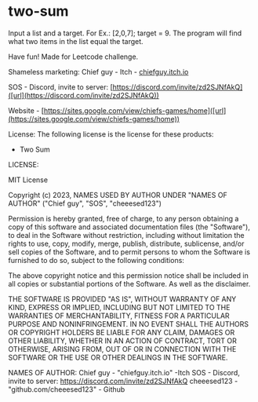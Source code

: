# two-sum
Input a list and a target. For Ex.: [2,0,7]; target = 9.
The program will find what two items in the list equal the target. 

Have fun! Made for Leetcode challenge.

Shameless marketing:
Chief guy - Itch - [chiefguy.itch.io](chiefguy.itch.io)

SOS - Discord, invite to server: [https://discord.com/invite/zd2SJNfAkQ]([url](https://discord.com/invite/zd2SJNfAkQ))

Website - [https://sites.google.com/view/chiefs-games/home]([url](https://sites.google.com/view/chiefs-games/home))

License:
The following license is the license for these products:
 - Two Sum

LICENSE:

MIT License

Copyright (c) 2023, NAMES USED BY AUTHOR UNDER "NAMES OF AUTHOR" ("Chief guy", "SOS", "cheeesed123")

Permission is hereby granted, free of charge, to any person obtaining a copy
of this software and associated documentation files (the "Software"), to deal
in the Software without restriction, including without limitation the rights
to use, copy, modify, merge, publish, distribute, sublicense, and/or sell
copies of the Software, and to permit persons to whom the Software is
furnished to do so, subject to the following conditions:

The above copyright notice and this permission notice shall be included in all
copies or substantial portions of the Software. As well as the disclaimer.

THE SOFTWARE IS PROVIDED "AS IS", WITHOUT WARRANTY OF ANY KIND, EXPRESS OR
IMPLIED, INCLUDING BUT NOT LIMITED TO THE WARRANTIES OF MERCHANTABILITY,
FITNESS FOR A PARTICULAR PURPOSE AND NONINFRINGEMENT. IN NO EVENT SHALL THE
AUTHORS OR COPYRIGHT HOLDERS BE LIABLE FOR ANY CLAIM, DAMAGES OR OTHER
LIABILITY, WHETHER IN AN ACTION OF CONTRACT, TORT OR OTHERWISE, ARISING FROM,
OUT OF OR IN CONNECTION WITH THE SOFTWARE OR THE USE OR OTHER DEALINGS IN THE
SOFTWARE.

NAMES OF AUTHOR:
Chief guy - "chiefguy.itch.io" -Itch
SOS - Discord, invite to server: https://discord.com/invite/zd2SJNfAkQ
cheeesed123 - "github.com/cheeesed123" - Github
